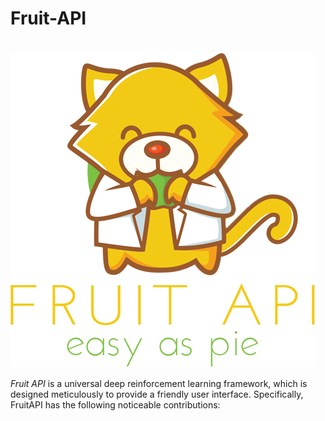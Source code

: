 # Fruit-API
# <img src="/fruit/docs/images/home-logo.png" alt="FruitLab" align="middle">

*Fruit API* is a universal deep reinforcement learning framework, which 
is designed meticulously to provide a friendly user interface. Specifically,
FruitAPI has the following noticeable contributions:

 
